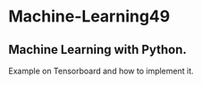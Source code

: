 # Machine-Learning49
Machine Learning with Python.
-----------------------------
Example on Tensorboard and how to implement it.
